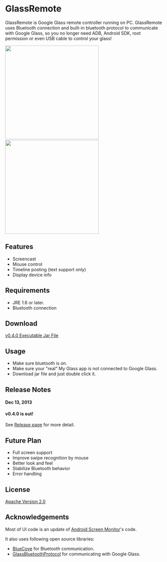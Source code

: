 GlassRemote
=======

GlassRemote is Google Glass remote controller running on PC. GlassRemote uses Bluetooth connection and built-in bluetooth protocol to communicate with Google Glass, so you no longer need ADB, Android SDK, root permission or even USB cable to control your glass!

<img src="http://thorikawa.github.io/GlassRemote/img/screenshot1.png" width="300" />&nbsp;&nbsp;&nbsp;&nbsp;<img src="http://thorikawa.github.io/GlassRemote/img/screenshot2.png" width="300" />

## Features
* Screencast
* Mouse control
* Timeline posting (text support only)
* Display device info

## Requirements
* JRE 1.6 or later.
* Bluetooth connection

## Download
[v0.4.0 Executable Jar File](https://github.com/thorikawa/GlassRemote/releases/download/v0.4.0/glass-remote-0.4.0.jar)

## Usage

* Make sure bluetooth is on.
* Make sure your "real" My Glass app is not connected to Google Glass.
* Download jar file and just double click it.

## Release Notes

#### Dec 13, 2013
#### v0.4.0 is out!

See [Release page](https://github.com/thorikawa/GlassRemote/releases) for more detail.

## Future Plan
* Full screen support
* Improve swipe recognition by mouse
* Better look and feel
* Stabilize Bluetooth behavior
* Error handling

## License

[Apache Version 2.0](http://www.apache.org/licenses/LICENSE-2.0.html)

## Acknowledgements

Most of UI code is an update of [Android Screen Monitor](https://github.com/adakoda/android-screen-monitor)'s code.

It also uses following open source libraries:

* [BlueCove](http://bluecove.org/) for Bluetooth communication.
* [GlassBluetoothProtocol](https://github.com/thorikawa/GlassBluetoothProtocol) for communicating with Google Glass.
